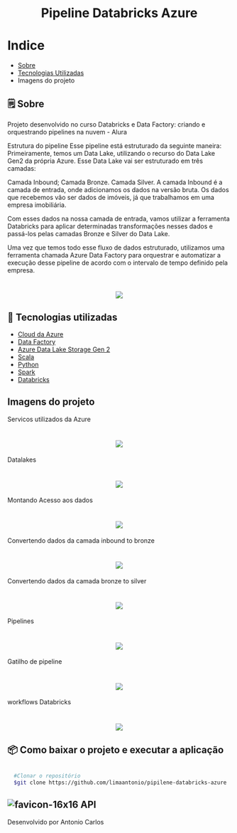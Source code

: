 <h1 align="center">
  Pipeline Databricks Azure
</h1>

# Indice
- [Sobre](#-Sobre)
- [Tecnologias Utilizadas](#-tecnologias-utilizadas)
- Imagens do projeto



## 🗒 Sobre


Projeto desenvolvido no curso Databricks e Data Factory: criando e orquestrando pipelines na nuvem - Alura

Estrutura do pipeline
Esse pipeline está estruturado da seguinte maneira:
Primeiramente, temos um Data Lake, utilizando o recurso do Data Lake Gen2 da própria Azure. Esse Data Lake vai ser estruturado em três camadas:

Camada Inbound;
Camada Bronze.
Camada Silver.
A camada Inbound é a camada de entrada, onde adicionamos os dados na versão bruta. Os dados que recebemos vão ser dados de imóveis, já que trabalhamos em uma empresa imobiliária.

Com esses dados na nossa camada de entrada, vamos utilizar a ferramenta Databricks para aplicar determinadas transformações nesses dados e passá-los pelas camadas Bronze e Silver do Data Lake.

Uma vez que temos todo esse fluxo de dados estruturado, utilizamos uma ferramenta chamada Azure Data Factory para orquestrar e automatizar a execução desse pipeline de acordo com o intervalo de tempo definido pela empresa.
<h1 align="center">
  <img src="/estrutura da pipeline.PNG">
</h1>

## 🔗  Tecnologias utilizadas

- [Cloud da Azure](https://azure.microsoft.com/pt-pt/')
- [Data Factory]([https://spring.io/projects/spring-boot](https://azure.microsoft.com/pt-br/products/data-factory)')
- [Azure Data Lake Storage Gen 2]([http://hsqldb.org/](https://learn.microsoft.com/en-us/azure/storage/blobs/data-lake-storage-introduction)')
- [Scala]([https://junit.org/junit5/](https://docs.scala-lang.org/pt-br/tour/tour-of-scala.html)')
- [Python]([https://rest-assured.io/](https://www.python.org/)')
- [Spark]([https://swagger.io/specification/](https://spark.apache.org/)')
- [Databricks]([https://json-schema.org/](https://www.databricks.com/)')

## Imagens  do projeto
Servicos utilizados da Azure
<h1 align="center">
  <img src="/servicos azure.PNG">
</h1>

Datalakes
<h1 align="center">
  <img src="/Datalakes.PNG">
</h1>

Montando Acesso aos dados
<h1 align="center">
  <img src="/montando_acesso_aos_dados.PNG">
</h1>

Convertendo dados da camada inbound to bronze
<h1 align="center">
  <img src="/inbound_to_bronze.PNG">
</h1>

Convertendo dados da camada bronze to silver
<h1 align="center">
  <img src="/bronze_to_silver.PNG">
</h1>

Pipelines
<h1 align="center">
  <img src="/pipelines.PNG">
</h1>

Gatilho de pipeline
<h1 align="center">
  <img src="/gatilho de pipeline.PNG">
</h1>

workflows Databricks
<h1 align="center">
  <img src="/workflows databricks.PNG">
</h1>

## 📦 Como baixar o projeto e executar a aplicação

```bash

  #Clonar o repositório
  $git clone https://github.com/limaantonio/pipilene-databricks-azure

```

## ![favicon-16x16](https://github.com/heroku/favicon/raw/master/favicon.iconset/icon_16x16.png) API



Desenvolvido por Antonio Carlos
